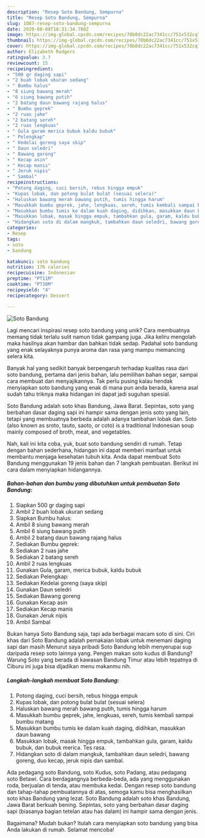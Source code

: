 ```yaml
---
description: "Resep Soto Bandung, Sempurna"
title: "Resep Soto Bandung, Sempurna"
slug: 1087-resep-soto-bandung-sempurna
date: 2020-08-08T16:31:34.788Z
image: https://img-global.cpcdn.com/recipes/78b8dc22ac7341cc/751x532cq70/soto-bandung-foto-resep-utama.jpg
thumbnail: https://img-global.cpcdn.com/recipes/78b8dc22ac7341cc/751x532cq70/soto-bandung-foto-resep-utama.jpg
cover: https://img-global.cpcdn.com/recipes/78b8dc22ac7341cc/751x532cq70/soto-bandung-foto-resep-utama.jpg
author: Elizabeth Rodgers
ratingvalue: 3.7
reviewcount: 15
recipeingredient:
- "500 gr daging sapi"
- "2 buah lobak ukuran sedang"
- " Bumbu halus"
- "8 siung bawang merah"
- "6 siung bawang putih"
- "2 batang daun bawang rajang halus"
- " Bumbu geprek"
- "2 ruas jahe"
- "2 batang sereh"
- "2 ruas lengkuas"
- " Gula garam merica bubuk kaldu bubuk"
- " Pelengkap"
- " Kedelai goreng saya skip"
- " Daun seledri"
- " Bawang goreng"
- " Kecap asin"
- " Kecap manis"
- " Jeruk nipis"
- " Sambal"
recipeinstructions:
- "Potong daging, cuci bersih, rebus hingga empuk"
- "Kupas lobak, dan potong bulat bulat (sesuai selera)"
- "Haluskan bawang merah bawang putih, tumis hingga harum"
- "Masukkah bumbu geprek, jahe, lengkuas, sereh, tumis kembali sampai bumbu matang"
- "Masukkan bumbu tumis ke dalam kuah daging, didihkan, masukkan daun bawang"
- "Masukkan lobak, masak hingga empuk, tambahkan gula, garam, kaldu bubuk, dan bubuk merica. Tes rasa."
- "Hidangkan soto di dalam mangkuk, tambahkan daun seledri, bawang goreng, duo kecap, jeruk nipis dan sambal."
categories:
- Resep
tags:
- soto
- bandung

katakunci: soto bandung 
nutrition: 176 calories
recipecuisine: Indonesian
preptime: "PT11M"
cooktime: "PT30M"
recipeyield: "4"
recipecategory: Dessert

---
```



![Soto Bandung](https://img-global.cpcdn.com/recipes/78b8dc22ac7341cc/751x532cq70/soto-bandung-foto-resep-utama.jpg)

Lagi mencari inspirasi resep soto bandung yang unik? Cara membuatnya memang tidak terlalu sulit namun tidak gampang juga. Jika keliru mengolah maka hasilnya akan hambar dan bahkan tidak sedap. Padahal soto bandung yang enak selayaknya punya aroma dan rasa yang mampu memancing selera kita.

Banyak hal yang sedikit banyak berpengaruh terhadap kualitas rasa dari soto bandung, pertama dari jenis bahan, lalu pemilihan bahan segar, sampai cara membuat dan menyajikannya. Tak perlu pusing kalau hendak menyiapkan soto bandung yang enak di mana pun anda berada, karena asal sudah tahu triknya maka hidangan ini dapat jadi suguhan spesial.

Soto Bandung adalah soto khas Bandung, Jawa Barat. Sepintas, soto yang berbahan dasar daging sapi ini hampir sama dengan jenis soto yang lain, tetapi yang membuatnya berbeda adalah adanya tambahan lobak dan. Soto (also known as sroto, tauto, saoto, or coto) is a traditional Indonesian soup mainly composed of broth, meat, and vegetables.


Nah, kali ini kita coba, yuk, buat soto bandung sendiri di rumah. Tetap dengan bahan sederhana, hidangan ini dapat memberi manfaat untuk membantu menjaga kesehatan tubuh kita. Anda dapat membuat Soto Bandung menggunakan 19 jenis bahan dan 7 langkah pembuatan. Berikut ini cara dalam menyiapkan hidangannya.

<!--inarticleads1-->

##### Bahan-bahan dan bumbu yang dibutuhkan untuk pembuatan Soto Bandung:

1. Siapkan 500 gr daging sapi
1. Ambil 2 buah lobak ukuran sedang
1. Siapkan  Bumbu halus:
1. Ambil 8 siung bawang merah
1. Ambil 6 siung bawang putih
1. Ambil 2 batang daun bawang rajang halus
1. Sediakan  Bumbu geprek:
1. Sediakan 2 ruas jahe
1. Sediakan 2 batang sereh
1. Ambil 2 ruas lengkuas
1. Gunakan  Gula, garam, merica bubuk, kaldu bubuk
1. Sediakan  Pelengkap:
1. Sediakan  Kedelai goreng (saya skip)
1. Gunakan  Daun seledri
1. Sediakan  Bawang goreng
1. Gunakan  Kecap asin
1. Sediakan  Kecap manis
1. Gunakan  Jeruk nipis
1. Ambil  Sambal


Bukan hanya Soto Bandung saja, tapi ada berbagai macam soto di sini. Ciri khas dari Soto Bandung adalah pemakaian lobak untuk menemani daging sapi dan masih Menurut saya pribadi Soto Bandung lebih menyerupai sup daripada resep soto lainnya yang. Pengen makan soto kudus di Bandung? Warung Soto yang berada di kawasan Bandung Timur atau lebih tepatnya di Ciburu ini juga bisa dijadikan menu makanmu nih. 

<!--inarticleads2-->

##### Langkah-langkah membuat Soto Bandung:

1. Potong daging, cuci bersih, rebus hingga empuk
1. Kupas lobak, dan potong bulat bulat (sesuai selera)
1. Haluskan bawang merah bawang putih, tumis hingga harum
1. Masukkah bumbu geprek, jahe, lengkuas, sereh, tumis kembali sampai bumbu matang
1. Masukkan bumbu tumis ke dalam kuah daging, didihkan, masukkan daun bawang
1. Masukkan lobak, masak hingga empuk, tambahkan gula, garam, kaldu bubuk, dan bubuk merica. Tes rasa.
1. Hidangkan soto di dalam mangkuk, tambahkan daun seledri, bawang goreng, duo kecap, jeruk nipis dan sambal.


Ada pedagang soto Bandung, soto Kudus, soto Padang, atau pedagang soto Betawi. Cara berdagangnya berbeda-beda, ada yang menggunakan roda, berjualan di tenda, atau membuka kedai. Dengan resep soto bandung dan tahap-tahap pembuatannya di atas, semoga kamu bisa menghasilkan soto khas Bandung yang lezat. Soto Bandung adalah soto khas Bandung, Jawa Barat berkuah bening. Sepintas, soto yang berbahan dasar daging sapi (biasanya bagian tetelan atau has dalam) ini hampir sama dengan jenis. 

Bagaimana? Mudah bukan? Itulah cara menyiapkan soto bandung yang bisa Anda lakukan di rumah. Selamat mencoba!
